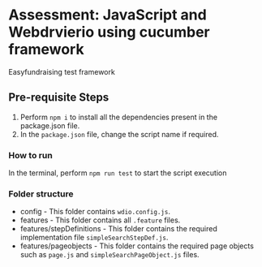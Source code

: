 # Assessment: JavaScript and Webdrvierio using cucumber framework
Easyfundraising test framework

## Pre-requisite Steps
1. Perform `npm i` to install all the dependencies present in the package.json file.
2. In the `package.json` file, change the script name if required.

### How to run
In the terminal, perform `npm run test` to start the script execution

### Folder structure
- config - This folder contains `wdio.config.js`.
- features - This folder contains all `.feature` files.
- features/stepDefinitions - This folder contains the required implementation file `simpleSearchStepDef.js`.
- features/pageobjects - This folder contains the required page objects such as `page.js` and `simpleSearchPageObject.js` files.
